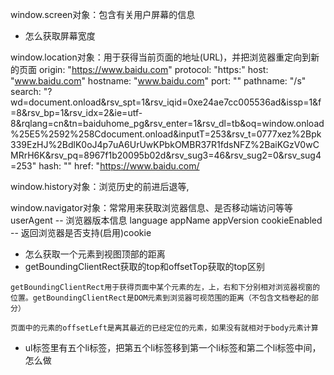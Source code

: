 window.screen对象：包含有关用户屏幕的信息

- 怎么获取屏幕宽度

window.location对象：用于获得当前页面的地址(URL)，并把浏览器重定向到新的页面
                origin: "https://www.baidu.com"
                protocol: "https:"
                host: "www.baidu.com"
                hostname: "www.baidu.com"
                port: ""
                pathname: "/s"
                search: "?wd=document.onload&rsv_spt=1&rsv_iqid=0xe24ae7cc005536ad&issp=1&f=8&rsv_bp=1&rsv_idx=2&ie=utf-8&rqlang=cn&tn=baiduhome_pg&rsv_enter=1&rsv_dl=tb&oq=window.onload%25E5%2592%258Cdocument.onload&inputT=253&rsv_t=0777xez%2Bpk339EzHJ%2BdlK0oJ4p7uA6UrUwKPbkOMBR37R1fdsNFZ%2BaiKGzV0wCMRrH6K&rsv_pq=8967f1b20095b02d&rsv_sug3=46&rsv_sug2=0&rsv_sug4=253"
                hash: ""
                href: "https://www.baidu.com/

window.history对象：浏览历史的前进后退等,

window.navigator对象：常常用来获取浏览器信息、是否移动端访问等等
                userAgent -- 浏览器版本信息
                language
                appName
                appVersion
                cookieEnabled -- 返回浏览器是否支持(启用)cookie




- 怎么获取一个元素到视图顶部的距离
- getBoundingClientRect获取的top和offsetTop获取的top区别
``` 
getBoundingClientRect用于获得页面中某个元素的左，上，右和下分别相对浏览器视窗的位置。getBoundingClientRect是DOM元素到浏览器可视范围的距离（不包含文档卷起的部分）

页面中的元素的offsetLeft是离其最近的已经定位的元素，如果没有就相对于body元素计算
```
- ul标签里有五个li标签，把第五个li标签移到第一个li标签和第二个li标签中间，怎么做
